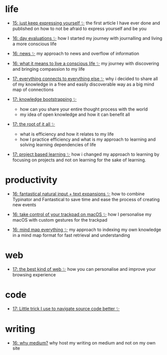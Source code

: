 # life


- [15: just keep expressing yourself ✨](https://medium.com/@NikitaVoloboev/just-keep-expressing-yourself-306870791ae4#.3ilcote4m)
  the first article I have ever done and published on how to not be afraid to express yourself and be you

- [16: day evaluations ✨](https://medium.com/@NikitaVoloboev/day-evaluations-5706f31c9c5e#.m4lw1eo32)
  how I started my journey with journalling and living a more conscious life

- [16: news ✨](https://medium.com/@NikitaVoloboev/news-d6bcaaf40121#.mtj9gqvyu)
  my approach to news and overflow of information

- [16: what it means to live a conscious life ✨](https://medium.com/@NikitaVoloboev/what-it-means-to-live-a-conscious-life-c96f6517077#.x3mzy1kcl)
  my journey with discovering and bringing compassion to my life

- [17: everything connects to everything else ✨](https://medium.com/@NikitaVoloboev/everything-connects-to-everything-else-c6a2d96a809d#.nn8gvwavn)
  why i decided to share all of my knowledge in a free and easily discoverable way as a big mind map of connections

- [17: knowledge bootstrapping ✨](https://medium.com/@NikitaVoloboev/knowledge-bootstrapping-36c97e0dee19#.udmp9eotg)
  - how can you share your entire thought process with the world   
  - my idea of open knowledge and how it can benefit all

- [17: the root of it all ✨](https://medium.com/@NikitaVoloboev/the-root-of-it-all-9b6ab6a77e1d#.yt6ici5rf)
  - what is efficiency and how it relates to my life  
  - how I practice efficiency and what is my approach to learning and solving learning dependencies of life

- [17: project based learning ✨](https://medium.com/@NikitaVoloboev/project-based-learning-e511641869ca#.z6wr7ncu5)
  how i changed my approach to learning by focusing on projects and not on learning for the sake of learning.


# productivity


- [16: fantastical natural input + text expansions ✨](https://medium.com/@NikitaVoloboev/fantastical-natural-input-text-expansions-3ea8cf7ccac3#.pv5937ncr)
  how to combine Typinator and Fantastical to save time and ease the process of creating new events

- [16: take control of your trackpad on macOS ✨](https://medium.com/@NikitaVoloboev/take-control-of-your-touchpad-on-macos-45c581f542e0#.7n1ye6vze)
  how I personalise my macOS with custom gestures for the trackpad

- [16: mind map everything ✨](https://medium.com/@NikitaVoloboev/mind-map-everything-d27670f70739#.p7w44kr44)
  my approach to indexing my own knowledge in a mind map format for fast retrieval and understanding


# web


- [17: the best kind of web ✨](https://t.co/FTtusd4336)
  how you can personalise and improve your browsing experience


# code


- [17: Little trick I use to navigate source code better ✨](https://medium.com/@NikitaVoloboev/little-trick-i-use-to-navigate-source-code-better-bc958ccd821#.7y4y3jhqz)


# writing


- [16: why medium?](https://medium.com/@NikitaVoloboev/why-medium-ff9b13fefe61#.guictx69p)
  why host my writing on medium and not on my own site

